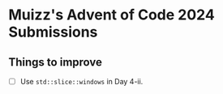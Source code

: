 # Muizz's Advent of Code 2024 Submissions

## Things to improve

- [ ] Use `std::slice::windows` in Day 4-ii.

